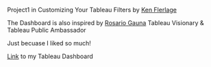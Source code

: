 Project1 in Customizing Your Tableau Filters by [Ken Flerlage ](https://www.flerlagetwins.com/2023/08/custom-filters.html)

The Dashboard is also inspired by [Rosario Gauna](https://public.tableau.com/app/profile/rgauna/viz/HierarchyUXFilterUIStyles-Example1/Example01) Tableau Visionary & Tableau Public Ambassador
 
Just becuase I liked so much!

[Link](https://public.tableau.com/app/profile/amira.salama/viz/SalesFilterByMonthorAllusingMenuFiltering/SalesFilter) to my Tableau Dashboard
